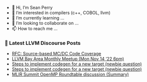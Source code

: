 - 👋 Hi, I’m Sean Perry
- 👀 I’m interested in compilers (c++, COBOL, llvm)
- 🌱 I’m currently learning ...
- 💞️ I’m looking to collaborate on ...
- 📫 How to reach me ...

<!---
s66perry/s66perry is a ✨ special ✨ repository because its `README.md` (this file) appears on your GitHub profile.
You can click the Preview link to take a look at your changes.
--->
### 📕 Latest LLVM Discourse Posts

<!-- DISCOURSE-LLVM:START -->
- [RFC: Source-based MC/DC Code Coverage](https://discourse.llvm.org/t/rfc-source-based-mc-dc-code-coverage/59244#post_7)
- [LLVM Bay Area Monthly Meetup &lpar;Mon Nov 14 ‘22 6pm&rpar;](https://discourse.llvm.org/t/llvm-bay-area-monthly-meetup-mon-nov-14-22-6pm/66222#post_2)
- [Steps to implement codegen for a new target &lpar;newbie question&rpar;](https://discourse.llvm.org/t/steps-to-implement-codegen-for-a-new-target-newbie-question/66546#post_6)
- [Steps to implement codegen for a new target &lpar;newbie question&rpar;](https://discourse.llvm.org/t/steps-to-implement-codegen-for-a-new-target-newbie-question/66546#post_5)
- [MLIR Summit OpenMP Roundtable discussion &lpar;Summary&rpar;](https://discourse.llvm.org/t/mlir-summit-openmp-roundtable-discussion-summary/66574#post_1)
<!-- DISCOURSE-LLVM:END -->

